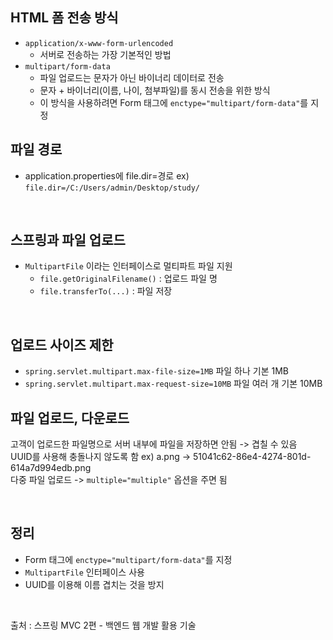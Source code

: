 ## HTML 폼 전송 방식
* ``application/x-www-form-urlencoded``  
  * 서버로 전송하는 가장 기본적인 방법
* ``multipart/form-data``  
  * 파일 업로드는 문자가 아닌 바이너리 데이터로 전송  
  * 문자 + 바이너리(이름, 나이, 첨부파일)를 동시 전송을 위한 방식  
  * 이 방식을 사용하려면 Form 태그에 ``enctype="multipart/form-data"``를 지정

## 파일 경로
* application.properties에 file.dir=경로 ex) ``file.dir=/C:/Users/admin/Desktop/study/``

</br>

## 스프링과 파일 업로드
* ``MultipartFile`` 이라는 인터페이스로 멀티파트 파일 지원  
  * ``file.getOriginalFilename()`` : 업로드 파일 명  
  * ``file.transferTo(...)`` : 파일 저장  

</br>

## 업로드 사이즈 제한
* ``spring.servlet.multipart.max-file-size=1MB`` 파일 하나 기본 1MB
* ``spring.servlet.multipart.max-request-size=10MB`` 파일 여러 개 기본 10MB

## 파일 업로드, 다운로드 
고객이 업로드한 파일명으로 서버 내부에 파일을 저장하면 안됨 -> 겹칠 수 있음  
UUID를 사용해 충돌나지 않도록 함 ex) a.png -> 51041c62-86e4-4274-801d-614a7d994edb.png  
다중 파일 업로드 -> ``multiple="multiple"`` 옵션을 주면 됨  

</br>

## 정리
* Form 태그에 ``enctype="multipart/form-data"``를 지정
* ``MultipartFile`` 인터페이스 사용  
* UUID를 이용해 이름 겹치는 것을 방지  

</br>

출처 : 스프링 MVC 2편 - 백엔드 웹 개발 활용 기술
